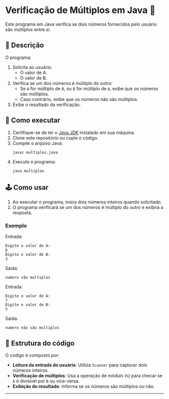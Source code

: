 # Verificação de Múltiplos em Java 🔢

Este programa em Java verifica se dois números fornecidos pelo usuário são múltiplos entre si.

## 📝 Descrição

O programa:

1. Solicita ao usuário:
   - O valor de A.
   - O valor de B.
2. Verifica se um dos números é múltiplo do outro:
   - Se `A` for múltiplo de `B`, ou `B` for múltiplo de `A`, exibe que os números são múltiplos.
   - Caso contrário, exibe que os números não são múltiplos.
3. Exibe o resultado da verificação.

## 🚀 Como executar

1. Certifique-se de ter o [Java JDK](https://www.oracle.com/java/technologies/javase-downloads.html) instalado em sua máquina.
2. Clone este repositório ou copie o código.
3. Compile o arquivo Java:
   ```bash
   javac multiplos.java
   ```
4. Execute o programa:
   ```bash
   java multiplos
   ```

## 🕹️ Como usar

1. Ao executar o programa, insira dois números inteiros quando solicitado.
2. O programa verificará se um dos números é múltiplo do outro e exibirá a resposta.

### Exemplo

Entrada:
```
Digite o valor de A:
6
Digite o valor de B:
3
```

Saída:
```
numero são multiplos
```

Entrada:
```
Digite o valor de A:
7
Digite o valor de B:
5
```

Saída:
```
numero não são multiplos
```

## 📂 Estrutura do código

O código é composto por:

- **Leitura da entrada do usuário**: Utiliza `Scanner` para capturar dois números inteiros.
- **Verificação de múltiplos**: Usa a operação de módulo (`%`) para checar se `A` é divisível por `B` ou vice-versa.
- **Exibição do resultado**: Informa se os números são múltiplos ou não.

---


